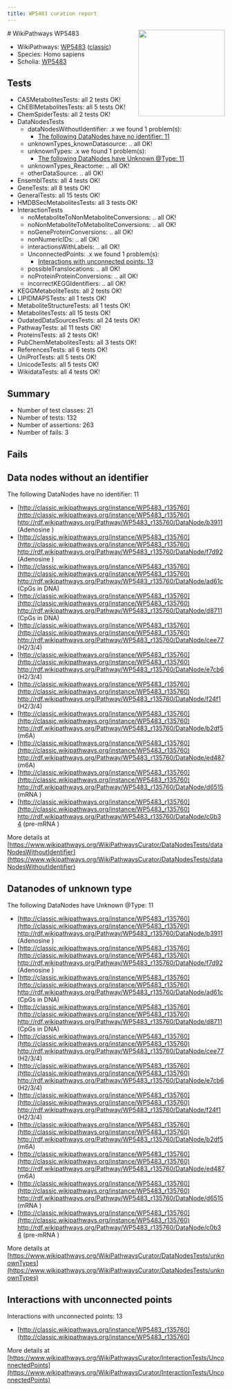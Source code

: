 ```yaml
---
title: WP5483 curation report
---
```


<img style="float: right; width: 200px" src="https://upload.wikimedia.org/wikipedia/commons/thumb/8/83/Wplogo_with_text_500.png/640px-Wplogo_with_text_500.png" />
# WikiPathways WP5483

* WikiPathways: [WP5483](https://wikipathways.org/pathways/WP5483) ([classic](https://classic.wikipathways.org/instance/WP5483))
* Species: Homo sapiens
* Scholia: [WP5483](https://scholia.toolforge.org/wikipathways/WP5483)
## Tests
* CASMetabolitesTests: all 2 tests OK!
* ChEBIMetabolitesTests: all 5 tests OK!
* ChemSpiderTests: all 2 tests OK!
* DataNodesTests
    * dataNodesWithoutIdentifier: .x we found 1 problem(s):
        * [The following DataNodes have no identifier: 11](#8792c491)
    * unknownTypes_knownDatasource: .. all OK!
    * unknownTypes: .x we found 1 problem(s):
        * [The following DataNodes have Unknown @Type: 11](#ef950832)
    * unknownTypes_Reactome: .. all OK!
    * otherDataSource: .. all OK!
* EnsemblTests: all 4 tests OK!
* GeneTests: all 8 tests OK!
* GeneralTests: all 15 tests OK!
* HMDBSecMetabolitesTests: all 3 tests OK!
* InteractionTests
    * noMetaboliteToNonMetaboliteConversions: .. all OK!
    * noNonMetaboliteToMetaboliteConversions: .. all OK!
    * noGeneProteinConversions: .. all OK!
    * nonNumericIDs: .. all OK!
    * interactionsWithLabels: .. all OK!
    * UnconnectedPoints: .x we found 1 problem(s):
        * [Interactions with unconnected points: 13](#7f1d407a)
    * possibleTranslocations: .. all OK!
    * noProteinProteinConversions: .. all OK!
    * incorrectKEGGIdentifiers: .. all OK!
* KEGGMetaboliteTests: all 2 tests OK!
* LIPIDMAPSTests: all 1 tests OK!
* MetaboliteStructureTests: all 1 tests OK!
* MetabolitesTests: all 15 tests OK!
* OudatedDataSourcesTests: all 24 tests OK!
* PathwayTests: all 11 tests OK!
* ProteinsTests: all 2 tests OK!
* PubChemMetabolitesTests: all 3 tests OK!
* ReferencesTests: all 6 tests OK!
* UniProtTests: all 5 tests OK!
* UnicodeTests: all 5 tests OK!
* WikidataTests: all 4 tests OK!


## Summary

* Number of test classes: 21
* Number of tests: 132
* Number of assertions: 263
* Number of fails: 3

## Fails

<a name="8792c491" />

## Data nodes without an identifier

The following DataNodes have no identifier: 11

* [http://classic.wikipathways.org/instance/WP5483_r135760](http://classic.wikipathways.org/instance/WP5483_r135760) http://rdf.wikipathways.org/Pathway/WP5483_r135760/DataNode/b3911 (Adenosine )
* [http://classic.wikipathways.org/instance/WP5483_r135760](http://classic.wikipathways.org/instance/WP5483_r135760) http://rdf.wikipathways.org/Pathway/WP5483_r135760/DataNode/f7d92 (Adenosine )
* [http://classic.wikipathways.org/instance/WP5483_r135760](http://classic.wikipathways.org/instance/WP5483_r135760) http://rdf.wikipathways.org/Pathway/WP5483_r135760/DataNode/ad61c (CpGs in DNA)
* [http://classic.wikipathways.org/instance/WP5483_r135760](http://classic.wikipathways.org/instance/WP5483_r135760) http://rdf.wikipathways.org/Pathway/WP5483_r135760/DataNode/d8711 (CpGs in DNA)
* [http://classic.wikipathways.org/instance/WP5483_r135760](http://classic.wikipathways.org/instance/WP5483_r135760) http://rdf.wikipathways.org/Pathway/WP5483_r135760/DataNode/cee77 (H2/3/4)
* [http://classic.wikipathways.org/instance/WP5483_r135760](http://classic.wikipathways.org/instance/WP5483_r135760) http://rdf.wikipathways.org/Pathway/WP5483_r135760/DataNode/e7cb6 (H2/3/4)
* [http://classic.wikipathways.org/instance/WP5483_r135760](http://classic.wikipathways.org/instance/WP5483_r135760) http://rdf.wikipathways.org/Pathway/WP5483_r135760/DataNode/f24f1 (H2/3/4)
* [http://classic.wikipathways.org/instance/WP5483_r135760](http://classic.wikipathways.org/instance/WP5483_r135760) http://rdf.wikipathways.org/Pathway/WP5483_r135760/DataNode/b2df5 (m6A)
* [http://classic.wikipathways.org/instance/WP5483_r135760](http://classic.wikipathways.org/instance/WP5483_r135760) http://rdf.wikipathways.org/Pathway/WP5483_r135760/DataNode/ed487 (m6A)
* [http://classic.wikipathways.org/instance/WP5483_r135760](http://classic.wikipathways.org/instance/WP5483_r135760) http://rdf.wikipathways.org/Pathway/WP5483_r135760/DataNode/d6515 (mRNA )
* [http://classic.wikipathways.org/instance/WP5483_r135760](http://classic.wikipathways.org/instance/WP5483_r135760) http://rdf.wikipathways.org/Pathway/WP5483_r135760/DataNode/c0b34 (pre-mRNA )


More details at [https://www.wikipathways.org/WikiPathwaysCurator/DataNodesTests/dataNodesWithoutIdentifier](https://www.wikipathways.org/WikiPathwaysCurator/DataNodesTests/dataNodesWithoutIdentifier)

<a name="ef950832" />

## Datanodes of unknown type

The following DataNodes have Unknown @Type: 11

* [http://classic.wikipathways.org/instance/WP5483_r135760](http://classic.wikipathways.org/instance/WP5483_r135760) http://rdf.wikipathways.org/Pathway/WP5483_r135760/DataNode/b3911 (Adenosine )
* [http://classic.wikipathways.org/instance/WP5483_r135760](http://classic.wikipathways.org/instance/WP5483_r135760) http://rdf.wikipathways.org/Pathway/WP5483_r135760/DataNode/f7d92 (Adenosine )
* [http://classic.wikipathways.org/instance/WP5483_r135760](http://classic.wikipathways.org/instance/WP5483_r135760) http://rdf.wikipathways.org/Pathway/WP5483_r135760/DataNode/ad61c (CpGs in DNA)
* [http://classic.wikipathways.org/instance/WP5483_r135760](http://classic.wikipathways.org/instance/WP5483_r135760) http://rdf.wikipathways.org/Pathway/WP5483_r135760/DataNode/d8711 (CpGs in DNA)
* [http://classic.wikipathways.org/instance/WP5483_r135760](http://classic.wikipathways.org/instance/WP5483_r135760) http://rdf.wikipathways.org/Pathway/WP5483_r135760/DataNode/cee77 (H2/3/4)
* [http://classic.wikipathways.org/instance/WP5483_r135760](http://classic.wikipathways.org/instance/WP5483_r135760) http://rdf.wikipathways.org/Pathway/WP5483_r135760/DataNode/e7cb6 (H2/3/4)
* [http://classic.wikipathways.org/instance/WP5483_r135760](http://classic.wikipathways.org/instance/WP5483_r135760) http://rdf.wikipathways.org/Pathway/WP5483_r135760/DataNode/f24f1 (H2/3/4)
* [http://classic.wikipathways.org/instance/WP5483_r135760](http://classic.wikipathways.org/instance/WP5483_r135760) http://rdf.wikipathways.org/Pathway/WP5483_r135760/DataNode/b2df5 (m6A)
* [http://classic.wikipathways.org/instance/WP5483_r135760](http://classic.wikipathways.org/instance/WP5483_r135760) http://rdf.wikipathways.org/Pathway/WP5483_r135760/DataNode/ed487 (m6A)
* [http://classic.wikipathways.org/instance/WP5483_r135760](http://classic.wikipathways.org/instance/WP5483_r135760) http://rdf.wikipathways.org/Pathway/WP5483_r135760/DataNode/d6515 (mRNA )
* [http://classic.wikipathways.org/instance/WP5483_r135760](http://classic.wikipathways.org/instance/WP5483_r135760) http://rdf.wikipathways.org/Pathway/WP5483_r135760/DataNode/c0b34 (pre-mRNA )


More details at [https://www.wikipathways.org/WikiPathwaysCurator/DataNodesTests/unknownTypes](https://www.wikipathways.org/WikiPathwaysCurator/DataNodesTests/unknownTypes)

<a name="7f1d407a" />

## Interactions with unconnected points

Interactions with unconnected points: 13

* [http://classic.wikipathways.org/instance/WP5483_r135760](http://classic.wikipathways.org/instance/WP5483_r135760)


More details at [https://www.wikipathways.org/WikiPathwaysCurator/InteractionTests/UnconnectedPoints](https://www.wikipathways.org/WikiPathwaysCurator/InteractionTests/UnconnectedPoints)

